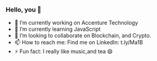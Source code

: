 ### Hello, you 👋
- 🔭 I’m currently working on Accenture Technology
- 🌱 I’m currently learning JavaScript 
- 👯 I’m looking to collaborate on Blockchain, and Crypto.
- 📫 How to reach me: Find me on LinkedIn: t.ly/Ma1B
- ⚡ Fun fact: I really like music,and tea 😄
<!--
**DiegoCastro-R/DiegoCastro-R** is a ✨ _special_ ✨ repository because its `README.md` (this file) appears on your GitHub profile.

Here are some ideas to get you started:
<div class="LI-profile-badge"  data-version="v1" data-size="medium" data-locale="pt_BR" data-type="horizontal" data-theme="dark" data-vanity="diegocastro-r"><a class="LI-simple-link" href='https://br.linkedin.com/in/diegocastro-r?trk=profile-badge'>Diego Rodrigues</a></div>
- 🔭 I’m currently working on Accenture Technology
- 🌱 I’m currently learning JavaScript 
- 👯 I’m looking to collaborate on Blockchain, and Crypto.
- 📫 How to reach me: Find me on LinkedIn: https://www.linkedin.com/in/diegocastro-r
- ⚡ Fun fact: I really like music,and tea 😄
-->

